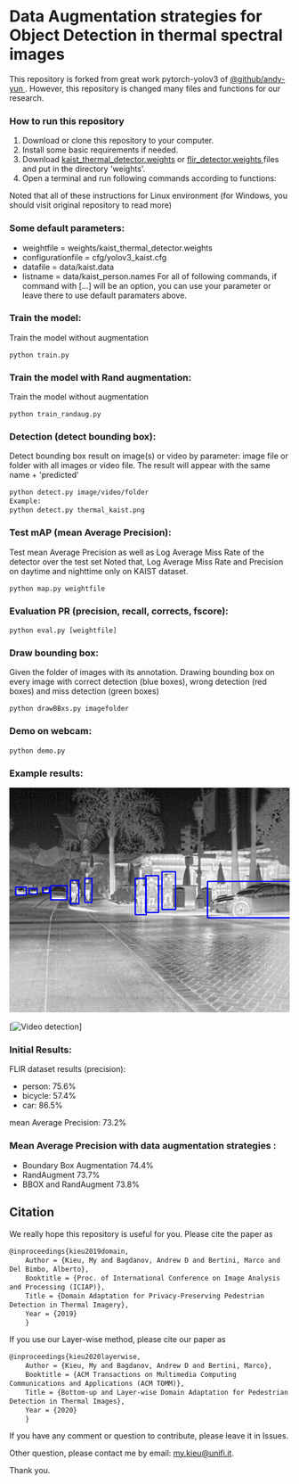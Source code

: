 # Data Augmentation strategies for Object Detection in thermal spectral images

 
This repository is forked from great work pytorch-yolov3 of <a href="https://github.com/andy-yun/pytorch-0.4-yolov3">@github/andy-yun </a> 
. However, this repository is changed many files and functions for our research.

### How to run this repository
1. Download or clone this repository to your computer.
2. Install some basic requirements if needed.
3. Download <a href="https://drive.google.com/file/d/1Kyoyira0liRRr_FOY8DDSeATLQAwXtu-/view?usp=sharing">kaist_thermal_detector.weights</a> or <a href="https://drive.google.com/file/d/1xx4nhja95VeFsZydTycD8ArTYl1p-bnx/view?usp=sharing">flir_detector.weights </a> files and put in the directory 'weights'.
4. Open a terminal and run following commands according to functions:

Noted that all of these instructions for Linux environment (for Windows, you should visit original repository to read more)

### Some default parameters:
* weightfile = weights/kaist_thermal_detector.weights 
* configurationfile = cfg/yolov3_kaist.cfg 
* datafile = data/kaist.data
* listname = data/kaist_person.names
For all of following commands, if command with [...] will be an option,
you can use your parameter or leave there to use default paramaters above.

### Train the model:
Train the model without augmentation
```
python train.py
```

### Train the model with Rand augmentation:
Train the model without augmentation
```
python train_randaug.py
```

### Detection (detect bounding box):
Detect bounding box result on image(s) or video by parameter: 
image file or folder with all images or video file. 
The result will appear with the same name + 'predicted'
```
python detect.py image/video/folder
Example:
python detect.py thermal_kaist.png
```

### Test mAP (mean Average Precision):
Test mean Average Precision as well as Log Average Miss Rate of the detector over the test set
Noted that, Log Average Miss Rate and Precision on daytime and nighttime only on KAIST dataset.
```
python map.py weightfile
```

### Evaluation PR (precision, recall, corrects, fscore):
```
python eval.py [weightfile]
```

### Draw bounding box:
Given the folder of images with its annotation.
Drawing bounding box on every image with correct detection (blue boxes),
wrong detection (red boxes) and miss detection (green boxes)

```
python drawBBxs.py imagefolder
```

### Demo on webcam:

```
python demo.py
```


### Example results:
![Image detection](screenshot/FLIR_08938_predicted.png)

[![Video detection](screenshot/test.gif)]

### Initial Results:

FLIR dataset results (precision):
* person:    	75.6%
* bicycle:   	57.4%
* car:         	86.5%

mean Average Precision:  	73.2%

### Mean Average Precision with data augmentation strategies :

* Boundary Box Augmentation	74.4%
* RandAugment	73.7%
* BBOX and RandAugment	73.8%



## Citation
We really hope this repository is useful for you. Please cite the paper as
```
@inproceedings{kieu2019domain,
	Author = {Kieu, My and Bagdanov, Andrew D and Bertini, Marco and Del Bimbo, Alberto},
	Booktitle = {Proc. of International Conference on Image Analysis and Processing (ICIAP)},
	Title = {Domain Adaptation for Privacy-Preserving Pedestrian Detection in Thermal Imagery},
	Year = {2019}
	}
```

If you use our Layer-wise method, please cite our paper as
```
@inproceedings{kieu2020layerwise,
	Author = {Kieu, My and Bagdanov, Andrew D and Bertini, Marco},
	Booktitle = {ACM Transactions on Multimedia Computing Communications and Applications (ACM TOMM)},
	Title = {Bottom-up and Layer-wise Domain Adaptation for Pedestrian Detection in Thermal Images},
	Year = {2020}
	}
```

If you have any comment or question to contribute, please leave it in Issues.

Other question, please contact me by email: my.kieu@unifi.it.

Thank you.
